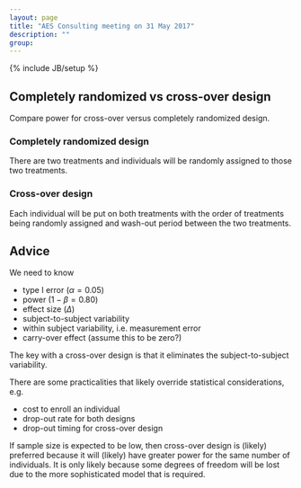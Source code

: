 ```yaml
---
layout: page
title: "AES Consulting meeting on 31 May 2017"
description: ""
group: 
---
```

{% include JB/setup %}

## Completely randomized vs cross-over design

Compare power for cross-over versus completely randomized design.

### Completely randomized design

There are two treatments and individuals will be randomly assigned to 
those two treatments.

### Cross-over design

Each individual will be put on both treatments with the order of treatments 
being randomly assigned and wash-out period between the two treatments. 

## Advice

We need to know 

- type I error ($\alpha=0.05$)
- power ($1-\beta = 0.80$)
- effect size ($\Delta$)
- subject-to-subject variability
- within subject variability, i.e. measurement error
- carry-over effect (assume this to be zero?)

The key with a cross-over design is that it eliminates the subject-to-subject
variability. 

There are some practicalities that likely override statistical considerations, 
e.g.

- cost to enroll an individual
- drop-out rate for both designs 
- drop-out timing for cross-over design

If sample size is expected to be low, 
then cross-over design is (likely) preferred because it will (likely) have 
greater power for the same number of individuals. 
It is only likely because some degrees of freedom will be lost due to the more
sophisticated model that is required.